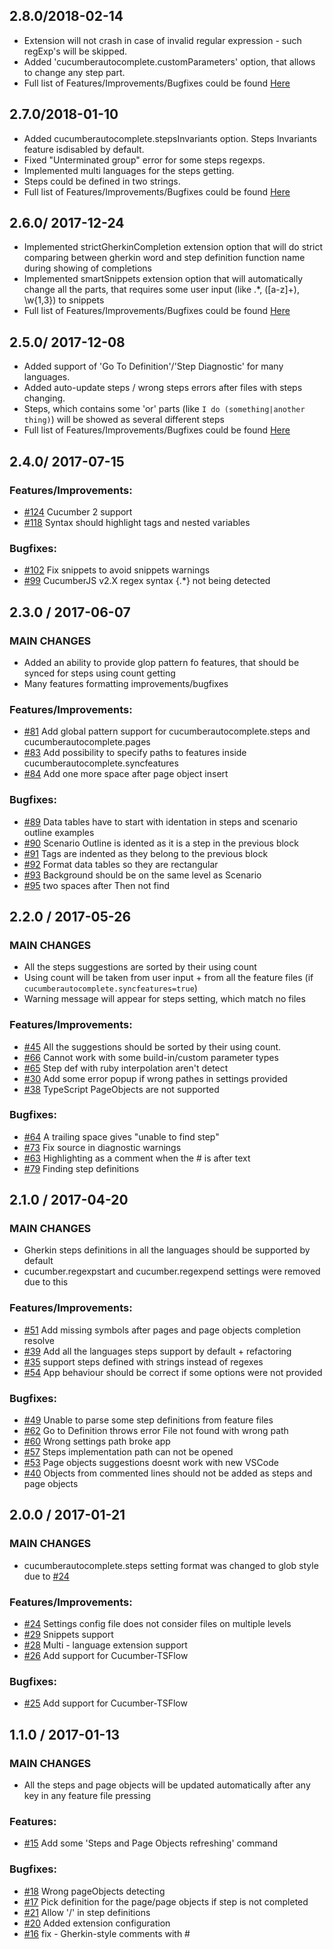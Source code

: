 ## 2.8.0/2018-02-14
* Extension will not crash in case of invalid regular expression - such regExp's will be skipped.
* Added 'cucumberautocomplete.customParameters' option, that allows to change any step part.
* Full list of Features/Improvements/Bugfixes could be found [Here](https://github.com/alexkrechik/VSCucumberAutoComplete/issues?q=milestone%3A2.8.0+is%3Aclosed)

## 2.7.0/2018-01-10
* Added cucumberautocomplete.stepsInvariants option. Steps Invariants feature isdisabled by default.
* Fixed "Unterminated group" error for some steps regexps.
* Implemented multi languages for the steps getting.
* Steps could be defined in two strings.
* Full list of Features/Improvements/Bugfixes could be found [Here](https://github.com/alexkrechik/VSCucumberAutoComplete/issues?q=milestone%3A2.7.0+is%3Aclosed)

## 2.6.0/ 2017-12-24
* Implemented strictGherkinCompletion extension option that will do strict comparing between gherkin word and step definition function name during showing of completions
* Implemented smartSnippets extension option that will automatically change all the parts, that requires some user input (like .*, ([a-z]+), \\w{1,3}) to snippets
* Full list of Features/Improvements/Bugfixes could be found [Here](https://github.com/alexkrechik/VSCucumberAutoComplete/issues?q=milestone%3A2.6.0+is%3Aclosed)

## 2.5.0/ 2017-12-08
* Added support of 'Go To Definition'/'Step Diagnostic' for many languages.
* Added auto-update steps / wrong steps errors after files with steps changing.
* Steps, which contains some 'or' parts (like `I do (something|another thing)`) will be showed as several different steps
* Full list of Features/Improvements/Bugfixes could be found [Here](https://github.com/alexkrechik/VSCucumberAutoComplete/issues?q=milestone%3A2.5.0+is%3Aclosed)

## 2.4.0/ 2017-07-15
### Features/Improvements:
* [#124](https://github.com/alexkrechik/VSCucumberAutoComplete/issues/124) Cucumber 2 support
* [#118](https://github.com/alexkrechik/VSCucumberAutoComplete/issues/118) Syntax should highlight tags and nested variables
### Bugfixes:
* [#102](https://github.com/alexkrechik/VSCucumberAutoComplete/issues/102) Fix snippets to avoid snippets warnings
* [#99](https://github.com/alexkrechik/VSCucumberAutoComplete/issues/99) CucumberJS v2.X regex syntax {.*} not being detected

## 2.3.0 / 2017-06-07
### MAIN CHANGES
* Added an ability to provide glop pattern fo features, that should be synced for steps using count getting
* Many features formatting improvements/bugfixes
### Features/Improvements:
* [#81](https://github.com/alexkrechik/VSCucumberAutoComplete/issues/81) Add global pattern support for cucumberautocomplete.steps and cucumberautocomplete.pages
* [#83](https://github.com/alexkrechik/VSCucumberAutoComplete/issues/83) Add possibility to specify paths to features inside cucumberautocomplete.syncfeatures
* [#84](https://github.com/alexkrechik/VSCucumberAutoComplete/issues/84) Add one more space after page object insert
### Bugfixes:
* [#89](https://github.com/alexkrechik/VSCucumberAutoComplete/issues/89) Data tables have to start with identation in steps and scenario outline examples
* [#90](https://github.com/alexkrechik/VSCucumberAutoComplete/issues/90) Scenario Outline is idented as it is a step in the previous block
* [#91](https://github.com/alexkrechik/VSCucumberAutoComplete/issues/91) Tags are indented as they belong to the previous block
* [#92](https://github.com/alexkrechik/VSCucumberAutoComplete/issues/92) Format data tables so they are rectangular
* [#93](https://github.com/alexkrechik/VSCucumberAutoComplete/issues/93) Background should be on the same level as Scenario
* [#95](https://github.com/alexkrechik/VSCucumberAutoComplete/issues/95) two spaces after Then not find

## 2.2.0 / 2017-05-26
### MAIN CHANGES
* All the steps suggestions are sorted by their using count
* Using count will be taken from user input + from all the feature files (if `cucumberautocomplete.syncfeatures=true`)
* Warning message will appear for steps setting, which match no files
### Features/Improvements:
* [#45](https://github.com/alexkrechik/VSCucumberAutoComplete/issues/45) All the suggestions should be sorted by their using count.
* [#66](https://github.com/alexkrechik/VSCucumberAutoComplete/issues/66) Cannot work with some build-in/custom parameter types
* [#65](https://github.com/alexkrechik/VSCucumberAutoComplete/issues/65) Step def with ruby interpolation aren't detect
* [#30](https://github.com/alexkrechik/VSCucumberAutoComplete/issues/30) Add some error popup if wrong pathes in settings provided
* [#38](https://github.com/alexkrechik/VSCucumberAutoComplete/issues/38) TypeScript PageObjects are not supported
### Bugfixes:
* [#64](https://github.com/alexkrechik/VSCucumberAutoComplete/issues/64) A trailing space gives "unable to find step"
* [#73](https://github.com/alexkrechik/VSCucumberAutoComplete/issues/73) Fix source in diagnostic warnings
* [#63](https://github.com/alexkrechik/VSCucumberAutoComplete/issues/63) Highlighting as a comment when the # is after text
* [#79](https://github.com/alexkrechik/VSCucumberAutoComplete/issues/79) Finding step definitions

## 2.1.0 / 2017-04-20
### MAIN CHANGES
* Gherkin steps definitions in all the languages should be supported by default
* cucumber.regexpstart and cucumber.regexpend settings were removed due to this
### Features/Improvements:
* [#51](https://github.com/alexkrechik/VSCucumberAutoComplete/issues/51) Add missing symbols after pages and page objects completion resolve
* [#39](https://github.com/alexkrechik/VSCucumberAutoComplete/issues/39) Add all the languages steps support by default + refactoring
* [#35](https://github.com/alexkrechik/VSCucumberAutoComplete/issues/35) support steps defined with strings instead of regexes
* [#54](https://github.com/alexkrechik/VSCucumberAutoComplete/issues/54) App behaviour should be correct if some options were not provided
### Bugfixes:
* [#49](https://github.com/alexkrechik/VSCucumberAutoComplete/issues/49) Unable to parse some step definitions from feature files
* [#62](https://github.com/alexkrechik/VSCucumberAutoComplete/issues/62) Go to Definition throws error File not found with wrong path
* [#60](https://github.com/alexkrechik/VSCucumberAutoComplete/issues/60) Wrong settings path broke app
* [#57](https://github.com/alexkrechik/VSCucumberAutoComplete/issues/57) Steps implementation path can not be opened
* [#53](https://github.com/alexkrechik/VSCucumberAutoComplete/issues/53) Page objects suggestions doesnt work with new VSCode
* [#40](https://github.com/alexkrechik/VSCucumberAutoComplete/issues/40) Objects from commented lines should not be added as steps and page objects

## 2.0.0 / 2017-01-21
### MAIN CHANGES
* cucumberautocomplete.steps setting format was changed to glob style due to [#24](https://github.com/alexkrechik/VSCucumberAutoComplete/issues/24)
### Features/Improvements:
* [#24](https://github.com/alexkrechik/VSCucumberAutoComplete/issues/24) Settings config file does not consider files on multiple levels
* [#29](https://github.com/alexkrechik/VSCucumberAutoComplete/issues/29) Snippets support
* [#28](https://github.com/alexkrechik/VSCucumberAutoComplete/issues/28) Multi - language extension support
* [#26](https://github.com/alexkrechik/VSCucumberAutoComplete/issues/26) Add support for Cucumber-TSFlow
### Bugfixes:
* [#25](https://github.com/alexkrechik/VSCucumberAutoComplete/issues/25) Add support for Cucumber-TSFlow

## 1.1.0 / 2017-01-13
### MAIN CHANGES
* All the steps and page objects will be updated automatically after any key in any feature file pressing
### Features:
* [#15](https://github.com/alexkrechik/VSCucumberAutoComplete/issues/15) Add some 'Steps and Page Objects refreshing' command
### Bugfixes:
* [#18](https://github.com/alexkrechik/VSCucumberAutoComplete/issues/18) Wrong pageObjects detecting
* [#17](https://github.com/alexkrechik/VSCucumberAutoComplete/issues/17) Pick definition for the page/page objects if step is not completed
* [#21](https://github.com/alexkrechik/VSCucumberAutoComplete/issues/21) Allow '/' in step definitions
* [#20](https://github.com/alexkrechik/VSCucumberAutoComplete/issues/20) Added extension configuration
* [#16](https://github.com/alexkrechik/VSCucumberAutoComplete/issues/16) fix - Gherkin-style comments with #
